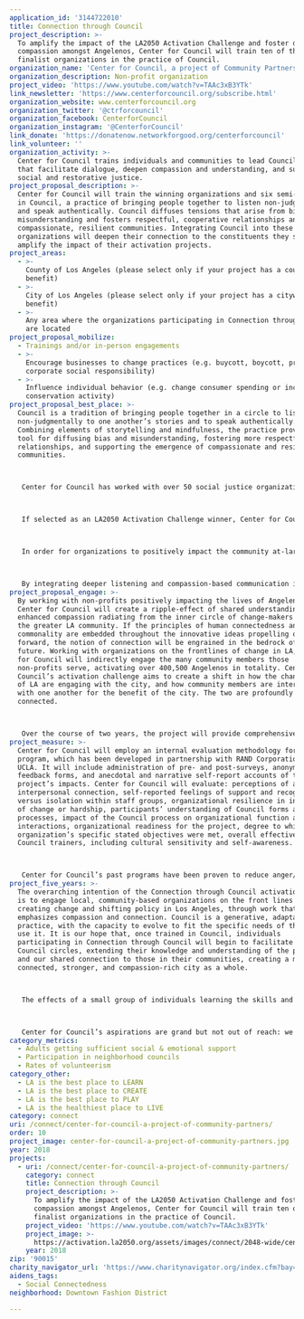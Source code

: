 ```yaml
---
application_id: '3144722010'
title: Connection through Council
project_description: >-
  To amplify the impact of the LA2050 Activation Challenge and foster deeper
  compassion amongst Angelenos, Center for Council will train ten of the
  finalist organizations in the practice of Council.
organization_name: 'Center for Council, a project of Community Partners'
organization_description: Non-profit organization
project_video: 'https://www.youtube.com/watch?v=TAAc3xB3YTk'
link_newsletter: 'https://www.centerforcouncil.org/subscribe.html'
organization_website: www.centerforcouncil.org
organization_twitter: '@ctrforcouncil'
organization_facebook: CenterforCouncil
organization_instagram: '@CenterforCouncil'
link_donate: 'https://donatenow.networkforgood.org/centerforcouncil'
link_volunteer: ''
organization_activity: >-
  Center for Council trains individuals and communities to lead Council circles
  that facilitate dialogue, deepen compassion and understanding, and support
  social and restorative justice.
project_proposal_description: >-
  Center for Council will train the winning organizations and six semi-finalists
  in Council, a practice of bringing people together to listen non-judgmentally
  and speak authentically. Council diffuses tensions that arise from bias and
  misunderstanding and fosters respectful, cooperative relationships and
  compassionate, resilient communities. Integrating Council into these
  organizations will deepen their connection to the constituents they serve and
  amplify the impact of their activation projects.
project_areas:
  - >-
    County of Los Angeles (please select only if your project has a countywide
    benefit)
  - >-
    City of Los Angeles (please select only if your project has a citywide
    benefit)
  - >-
    Any area where the organizations participating in Connection through Council
    are located
project_proposal_mobilize:
  - Trainings and/or in-person engagements
  - >-
    Encourage businesses to change practices (e.g. buycott, boycott, promote
    corporate social responsibility)
  - >-
    Influence individual behavior (e.g. change consumer spending or increase
    conservation activity)
project_proposal_best_place: >-
  Council is a tradition of bringing people together in a circle to listen
  non-judgmentally to one another’s stories and to speak authentically.
  Combining elements of storytelling and mindfulness, the practice provides a
  tool for diffusing bias and misunderstanding, fostering more respectful
  relationships, and supporting the emergence of compassionate and resilient
  communities.



   Center for Council has worked with over 50 social justice organizations through its Social Justice Council Project. The Social Justice Council Project provides LA nonprofits with training in Council to more effectively listen to and engage with their constituents, and to create more cooperative and supportive internal work environments, mitigating staff stress and burnout. Program evaluation has shown that implementing Council helps participants improve their communication skills, empathy, connectedness, and mindfulness both within and outside the workplace, as well as reduces social anxiety when having to speak in group settings.



   If selected as an LA2050 Activation Challenge winner, Center for Council will employ the Social Justice Council Project model to help strengthen the internal work cultures and programmatic impact of the other five winning organizations and six semi-finalists.



   In order for organizations to positively impact the community at-large, there is a critical need to be able to listen deeply to the populations they serve. Organizational staff must develop a capacity to understand both the context of underlying issues embedded within these populations and the history that lives in the stories of community members and their families. By learning to incorporate Council into their work, participants will experience a deeper connection and enhanced engagement in the in-person interactions they have with the community members they serve, as well as with one another, creating a cultural shift both within the workplace and in Los Angeles at-large. The practice of Council is carried from the workplace to the home, from the home back out into the world, and has the potential to impact every interaction an individual has.



   By integrating deeper listening and compassion-based communication into the LA community, the project will mobilize Angelinos and impact the following LA2050 CONNECT metrics: adults getting sufficient social & emotional support; participation in neighborhood councils; rates of volunteerism; trainings and in-person engagements; encouraging (nonprofit) businesses to change practices; and influencing individual behavior. Participating organizations will both experience and deliver significant positive shifts in personal health (lower stress, less stress-related disease), group health (better communication, more cooperation) and community health (more pro-social, compassion-centered engagement).
project_proposal_engage: >-
  By working with non-profits positively impacting the lives of Angelenos,
  Center for Council will create a ripple-effect of shared understanding and
  enhanced compassion radiating from the inner circle of change-makers out into
  the greater LA community. If the principles of human connectedness and
  commonality are embedded throughout the innovative ideas propelling our city
  forward, the notion of connection will be engrained in the bedrock of LA’s
  future. Working with organizations on the frontlines of change in LA, Center
  for Council will indirectly engage the many community members those
  non-profits serve, activating over 400,500 Angelenos in totality. Center for
  Council’s activation challenge aims to create a shift in how the change agents
  of LA are engaging with the city, and how community members are interacting
  with one another for the benefit of the city. The two are profoundly
  connected.



   Over the course of two years, the project will provide comprehensive training and support in Council, including pre-program consultation; immersive training for staff members; monthly follow-up workshops; individualized mentoring and consulting; and a culminating project-wide networking event. The first year will lay the groundwork for implementing the theory and elements of Council into the organizations’ daily operations. The second year will focus on a customized Council protocol, tailored specifically to each organization and enhancing each of the activation challenges.
project_measure: >-
  Center for Council will employ an internal evaluation methodology for this
  program, which has been developed in partnership with RAND Corporation and
  UCLA. It will include administration of pre- and post-surveys, anonymous
  feedback forms, and anecdotal and narrative self-report accounts of the
  project’s impacts. Center for Council will evaluate: perceptions of authentic
  interpersonal connection, self-reported feelings of support and recognition
  versus isolation within staff groups, organizational resilience in instances
  of change or hardship, participants’ understanding of Council forms and
  processes, impact of the Council process on organizational function and client
  interactions, organizational readiness for the project, degree to which the
  organization’s specific stated objectives were met, overall effectiveness of
  Council trainers, including cultural sensitivity and self-awareness.



   Center for Council’s past programs have been proven to reduce anger/aggression and hostility, enable participants to connect with others in ways they haven’t before, create safe and supportive environments for self-expression without fear of judgment, help participants gain greater insight into themselves and issues holding them back, help with the development of effective communication skills, and increase resilience.
project_five_years: >-
  The overarching intention of the Connection through Council activation program
  is to engage local, community-based organizations on the front lines of
  creating change and shifting policy in Los Angeles, through work that
  emphasizes compassion and connection. Council is a generative, adaptable
  practice, with the capacity to evolve to fit the specific needs of those who
  use it. It is our hope that, once trained in Council, individuals
  participating in Connection through Council will begin to facilitate their own
  Council circles, extending their knowledge and understanding of the practice
  and our shared connection to those in their communities, creating a more
  connected, stronger, and compassion-rich city as a whole.



   The effects of a small group of individuals learning the skills and techniques involved in truly listening to one another, speaking authentically from the heart, and taking time to sit together in a communal practice is ten-fold. The principles embedded in Council have the power and potential to inform every interaction each participating individual has afterward, with their families, friends, and constituents. It is our hope that, in five years’ time, every individual in LA will have directly or indirectly been impacted by the practice of Council.



   Center for Council’s aspirations are grand but not out of reach: we want to change the way that we, as a society, relate to one another, enrich the way we communicate with those both within and outside our communities, enhance our capacity to learn from one another and the emergent collective wisdom, and cultivate a sincere and embodied understanding of our profound, human interconnectedness.
category_metrics:
  - Adults getting sufficient social & emotional support
  - Participation in neighborhood councils
  - Rates of volunteerism
category_other:
  - LA is the best place to LEARN
  - LA is the best place to CREATE
  - LA is the best place to PLAY
  - LA is the healthiest place to LIVE
category: connect
uri: /connect/center-for-council-a-project-of-community-partners/
order: 10
project_image: center-for-council-a-project-of-community-partners.jpg
year: 2018
projects:
  - uri: /connect/center-for-council-a-project-of-community-partners/
    category: connect
    title: Connection through Council
    project_description: >-
      To amplify the impact of the LA2050 Activation Challenge and foster deeper
      compassion amongst Angelenos, Center for Council will train ten of the
      finalist organizations in the practice of Council.
    project_video: 'https://www.youtube.com/watch?v=TAAc3xB3YTk'
    project_image: >-
      https://activation.la2050.org/assets/images/connect/2048-wide/center-for-council-a-project-of-community-partners.jpg
    year: 2018
zip: '90015'
charity_navigator_url: 'https://www.charitynavigator.org/index.cfm?bay=search.profile&ein=954302067'
aidens_tags:
  - Social Connectedness
neighborhood: Downtown Fashion District

---
```

